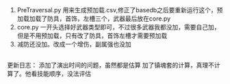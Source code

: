 1. PreTraversal.py 用来生成预加载.csv,修正了basedb之后要重新运行这个，预加载加载了防具，首饰，左槽三个，武器最后放在core.py
2. core.py 一开头选择好武器类型即可，不过很多武器我都没加，需要自己加，但是不用预加载，只有改了防具，首饰左槽才需要预加载
3. 减防还没加。改成一个增伤，副属强也没加

##
更新日志： 添加了演出时间的问题，虽然都是估算
加了镇魂套的计算，真理不计算了。他看技能顺序，没法评估